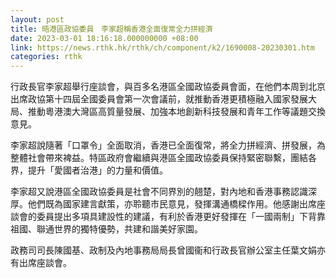```yaml
---
layout: post
title: 晤港區政協委員　李家超稱香港全面復常全力拼經濟
date: 2023-03-01 18:16:18.000000000 +08:00
link: https://news.rthk.hk/rthk/ch/component/k2/1690008-20230301.htm
categories: rthk
---
```


行政長官李家超舉行座談會，與百多名港區全國政協委員會面，在他們本周到北京出席政協第十四屆全國委員會第一次會議前，就推動香港更積極融入國家發展大局、推動粵港澳大灣區高質量發展、加強本地創新科技發展和青年工作等議題交換意見。

李家超說隨著「口罩令」全面取消，香港已全面復常，將全力拼經濟、拼發展，為整體社會帶來裨益。特區政府會繼續與港區全國政協委員保持緊密聯繫，團結各界，提升「愛國者治港」的力量和價值。

李家超又說港區全國政協委員是社會不同界別的翹楚，對內地和香港事務認識深厚。他們既為國家建言獻策，亦聆聽市民意見，發揮溝通橋樑作用。他感謝出席座談會的委員提出多項具建設性的建議，有利於香港更好發揮在「一國兩制」下背靠祖國、聯通世界的獨特優勢，共建和諧美好家園。 

政務司司長陳國基、政制及內地事務局局長曾國衞和行政長官辦公室主任葉文娟亦有出席座談會。

